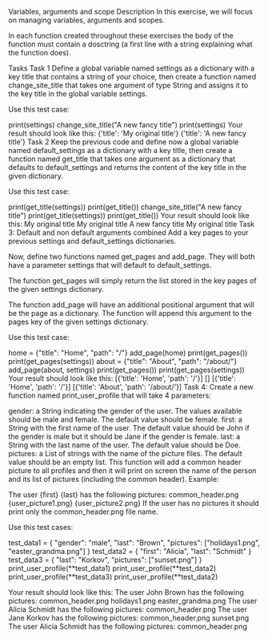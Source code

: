 Variables, arguments and scope
Description
In this exercise, we will focus on managing variables, arguments and scopes.

In each function created throughout these exercises the body of the function must contain a dosctring (a first line with a string explaining what the function does).

Tasks
Task 1
Define a global variable named settings as a dictionary with a key title that contains a string of your choice, then create a function named change_site_title that takes one argument of type String and assigns it to the key title in the global variable settings.

Use this test case:

print(settings)
change_site_title("A new fancy title")
print(settings)
Your result should look like this:
{'title': 'My original title'}
{'title': 'A new fancy title'}
Task 2
Keep the previous code and define now a global variable named default_settings as a dictionary with a key title, then create a function named get_title that takes one argument as a dictionary that defaults to default_settings and returns the content of the key title in the given dictionary.

Use this test case:

print(get_title(settings))
print(get_title())
change_site_title("A new fancy title")
print(get_title(settings))
print(get_title())
Your result should look like this:
My original title
My original title
A new fancy title
My original title
Task 3: Default and non default arguments combined
Add a key pages to your previous settings and default_settings dictionaries.

Now, define two functions named get_pages and add_page. They will both have a parameter settings that will default to default_settings.

The function get_pages will simply return the list stored in the key pages of the given settings dictionary.

The function add_page will have an additional positional argument that will be the page as a dictionary. The function will append this argument to the pages key of the given settings dictionary.

Use this test case:

home = {"title": "Home", "path": "/"}
add_page(home)
print(get_pages())
print(get_pages(settings))
about = {"title": "About", "path": "/about/"}
add_page(about, settings)
print(get_pages())
print(get_pages(settings))
Your result should look like this:
[{'title': 'Home', 'path': '/'}]
[]
[{'title': 'Home', 'path': '/'}]
[{'title': 'About', 'path': '/about/'}]
Task 4:
Create a new function named print_user_profile that will take 4 parameters:

gender: a String indicating the gender of the user. The values available should be male and female. The default value should be female.
first: a String with the first name of the user. The default value should be John if the gender is male but it should be Jane if the gender is female.
last: a String with the last name of the user. The default value should be Doe.
pictures: a List of strings with the name of the picture files. The default value should be an empty list.
This function will add a common header picture to all profiles and then it will print on screen the name of the person and its list of pictures (including the common header). Example:

The user {first} {last} has the following pictures:
common_header.png
{user_picture1.png}
{user_picture2.png}
If the user has no pictures it should print only the common_header.png file name.

Use this test cases:

test_data1 = {
"gender": "male",
"last": "Brown",
"pictures": ["holidays1.png", "easter_grandma.png"]
}
test_data2 = {
"first": "Alicia",
"last": "Schmidt"
}
test_data3 = {
"last": "Korkov",
"pictures": ["sunset.png"]
}
print_user_profile(**test_data1)
print_user_profile(**test_data2)
print_user_profile(**test_data3)
print_user_profile(**test_data2)

Your result should look like this:
The user John Brown has the following pictures:
common_header.png
holidays1.png
easter_grandma.png
The user Alicia Schmidt has the following pictures:
common_header.png
The user Jane Korkov has the following pictures:
common_header.png
sunset.png
The user Alicia Schmidt has the following pictures:
common_header.png